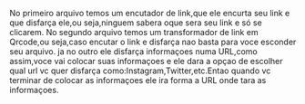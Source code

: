 No primeiro arquivo temos um encutador de link,que ele encurta seu link e que disfarça ele,ou seja,ninguem sabera oque sera seu link e só se clicarem.
No segundo arquivo temos um transformador de link em Qrcode,ou seja,caso encutar o link e disfarça nao basta para voce esconder seu arquivo.
ja no outro ele disfarça informaçoes numa URL,como assim,voce vai colocar suas informaçoes e ele dara a opçao de escolher qual url vc quer disfarça como:Instagram,Twitter,etc.Entao quando vc terminar de colocar as informaçoes ele ira forma a URL onde tara as informaçoes.
